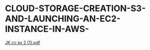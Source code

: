 # CLOUD-STORAGE-CREATION-S3-AND-LAUNCHING-AN-EC2-INSTANCE-IN-AWS-
[JK cc ex 2 (1).pdf](https://github.com/user-attachments/files/19846881/JK.cc.ex.2.1.pdf)
